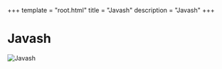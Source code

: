 +++
template = "root.html"
title = "Javash"
description = "Javash"
+++

# Javash
![Javash](/Heroes/Javash.png)